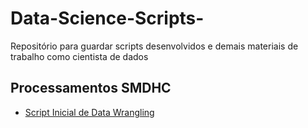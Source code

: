 # Data-Science-Scripts-
Repositório para guardar scripts desenvolvidos e demais materiais de trabalho como cientista de dados

## Processamentos SMDHC

- [Script Inicial de Data Wrangling](anexos/script%20inicial.R)
